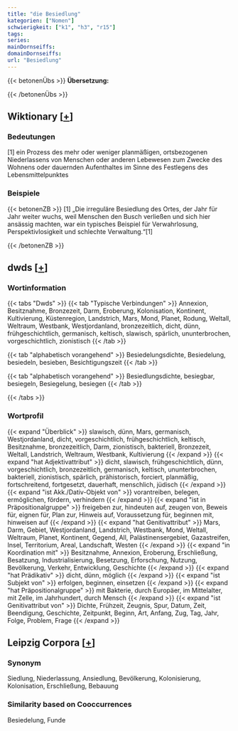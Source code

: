 ```yaml
---
title: "die Besiedlung"
kategorien: ["Nomen"]
schwierigkeit: ["k1", "h3", "r15"]
tags:
series:
mainDornseiffs:
domainDornseiffs:
url: "Besiedlung"
---
```


{{< betonenÜbs >}}
**Übersetzung:**  
  
{{< /betonenÜbs >}}

## Wiktionary [[+](https://de.wiktionary.org/wiki/Besiedlung)]

### Bedeutungen
[1] ein Prozess des mehr oder weniger planmäßigen, ortsbezogenen Niederlassens von Menschen oder anderen Lebewesen zum Zwecke des Wohnens oder dauernden Aufenthaltes im Sinne des Festlegens des Lebensmittelpunktes  

### Beispiele
{{< betonenZB >}}
[1] „Die irreguläre Besiedlung des Ortes, der Jahr für Jahr weiter wuchs, weil Menschen den Busch verließen und sich hier ansässig machten, war ein typisches Beispiel für Verwahrlosung, Perspektivlosigkeit und schlechte Verwaltung.“[1]  

{{< /betonenZB >}}


## dwds [[+](https://www.dwds.de/wb/Besiedlung)]

### Wortinformation
{{< tabs "Dwds" >}}
{{< tab "Typische Verbindungen" >}}
Annexion, Besitznahme, Bronzezeit, Darm, Eroberung, Kolonisation, Kontinent, Kultivierung, Küstenregion, Landstrich, Mars, Mond, Planet, Rodung, Weltall, Weltraum, Westbank, Westjordanland, bronzezeitlich, dicht, dünn, frühgeschichtlich, germanisch, keltisch, slawisch, spärlich, ununterbrochen, vorgeschichtlich, zionistisch
{{< /tab >}}

{{< tab "alphabetisch vorangehend" >}}
Besiedelungsdichte, Besiedelung, besiedeln, besieben, Besichtigungszeit
{{< /tab >}}

{{< tab "alphabetisch vorangehend" >}}
Besiedlungsdichte, besiegbar, besiegeln, Besiegelung, besiegen
{{< /tab >}}

{{< /tabs >}}

### Wortprofil
{{< expand "Überblick" >}} slawisch, dünn, Mars, germanisch, Westjordanland, dicht, vorgeschichtlich, frühgeschichtlich, keltisch, Besitznahme, bronzezeitlich, Darm, zionistisch, bakteriell, Bronzezeit, Weltall, Landstrich, Weltraum, Westbank, Kultivierung {{< /expand >}}
{{< expand "hat Adjektivattribut" >}} dicht, slawisch, frühgeschichtlich, dünn, vorgeschichtlich, bronzezeitlich, germanisch, keltisch, ununterbrochen, bakteriell, zionistisch, spärlich, prähistorisch, forciert, planmäßig, fortschreitend, fortgesetzt, dauerhaft, menschlich, jüdisch {{< /expand >}}
{{< expand "ist Akk./Dativ-Objekt von" >}} vorantreiben, belegen, ermöglichen, fördern, verhindern {{< /expand >}}
{{< expand "ist in Präpositionalgruppe" >}} freigeben zur, hindeuten auf, zeugen von, Beweis für, eignen für, Plan zur, Hinweis auf, Voraussetzung für, beginnen mit, hinweisen auf {{< /expand >}}
{{< expand "hat Genitivattribut" >}} Mars, Darm, Gebiet, Westjordanland, Landstrich, Westbank, Mond, Weltall, Weltraum, Planet, Kontinent, Gegend, All, Palästinensergebiet, Gazastreifen, Insel, Territorium, Areal, Landschaft, Westen {{< /expand >}}
{{< expand "in Koordination mit" >}} Besitznahme, Annexion, Eroberung, Erschließung, Besatzung, Industrialisierung, Besetzung, Erforschung, Nutzung, Bevölkerung, Verkehr, Entwicklung, Geschichte {{< /expand >}}
{{< expand "hat Prädikativ" >}} dicht, dünn, möglich {{< /expand >}}
{{< expand "ist Subjekt von" >}} erfolgen, beginnen, einsetzen {{< /expand >}}
{{< expand "hat Präpositionalgruppe" >}} mit Bakterie, durch Europäer, im Mittelalter, mit Zelle, im Jahrhundert, durch Mensch {{< /expand >}}
{{< expand "ist Genitivattribut von" >}} Dichte, Frühzeit, Zeugnis, Spur, Datum, Zeit, Beendigung, Geschichte, Zeitpunkt, Beginn, Art, Anfang, Zug, Tag, Jahr, Folge, Problem, Frage {{< /expand >}}

## Leipzig Corpora [[+](https://corpora.uni-leipzig.de/en/res?word=Besiedlung&corpusId=deu_newscrawl-public_2018)]


### Synonym
Siedlung, Niederlassung, Ansiedlung, Bevölkerung, Kolonisierung, Kolonisation, Erschließung, Bebauung


### Similarity based on Cooccurrences
Besiedelung, Funde

